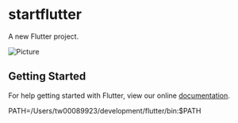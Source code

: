 # startflutter

A new Flutter project.

![ Picture ](https://cdn-images-1.medium.com/max/1600/1*k8JPdem_Hj9ejpgLzDH4uw.gif)

## Getting Started

For help getting started with Flutter, view our online
[documentation](https://flutter.io/).



PATH=/Users/tw00089923/development/flutter/bin:$PATH